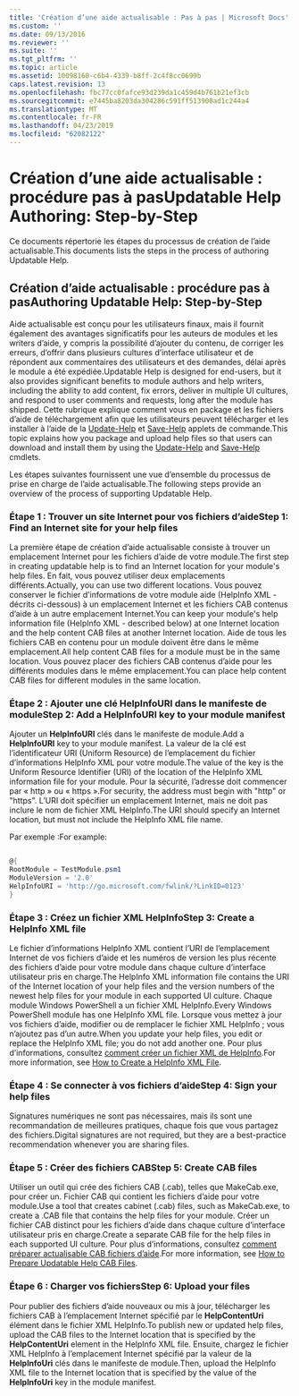 ```yaml
---
title: 'Création d’une aide actualisable : Pas à pas | Microsoft Docs'
ms.custom: ''
ms.date: 09/13/2016
ms.reviewer: ''
ms.suite: ''
ms.tgt_pltfrm: ''
ms.topic: article
ms.assetid: 10098160-c6b4-4339-b8ff-2c4f8cc0699b
caps.latest.revision: 13
ms.openlocfilehash: fbc77cc0fafce93d239da1c459d4b761b21ef3cb
ms.sourcegitcommit: e7445ba8203da304286c591ff513900ad1c244a4
ms.translationtype: MT
ms.contentlocale: fr-FR
ms.lasthandoff: 04/23/2019
ms.locfileid: "62082122"
---
```

# <a name="updatable-help-authoring-step-by-step"></a><span data-ttu-id="82884-102">Création d’une aide actualisable : procédure pas à pas</span><span class="sxs-lookup"><span data-stu-id="82884-102">Updatable Help Authoring: Step-by-Step</span></span>

<span data-ttu-id="82884-103">Ce documents répertorie les étapes du processus de création de l’aide actualisable.</span><span class="sxs-lookup"><span data-stu-id="82884-103">This documents lists the steps in the process of authoring Updatable Help.</span></span>

## <a name="authoring-updatable-help-step-by-step"></a><span data-ttu-id="82884-104">Création d’aide actualisable : procédure pas à pas</span><span class="sxs-lookup"><span data-stu-id="82884-104">Authoring Updatable Help: Step-by-Step</span></span>

<span data-ttu-id="82884-105">Aide actualisable est conçu pour les utilisateurs finaux, mais il fournit également des avantages significatifs pour les auteurs de modules et les writers d’aide, y compris la possibilité d’ajouter du contenu, de corriger les erreurs, d’offrir dans plusieurs cultures d’interface utilisateur et de répondent aux commentaires des utilisateurs et des demandes, délai après le module a été expédiée.</span><span class="sxs-lookup"><span data-stu-id="82884-105">Updatable Help is designed for end-users, but it also provides significant benefits to module authors and help writers, including the ability to add content, fix errors, deliver in multiple UI cultures, and respond to user comments and requests, long after the module has shipped.</span></span> <span data-ttu-id="82884-106">Cette rubrique explique comment vous en package et les fichiers d’aide de téléchargement afin que les utilisateurs peuvent télécharger et les installer à l’aide de la [Update-Help](/powershell/module/Microsoft.PowerShell.Core/Update-Help) et [Save-Help](/powershell/module/Microsoft.PowerShell.Core/Save-Help) applets de commande.</span><span class="sxs-lookup"><span data-stu-id="82884-106">This topic explains how you package and upload help files so that users can download and install them by using the [Update-Help](/powershell/module/Microsoft.PowerShell.Core/Update-Help) and [Save-Help](/powershell/module/Microsoft.PowerShell.Core/Save-Help) cmdlets.</span></span>

<span data-ttu-id="82884-107">Les étapes suivantes fournissent une vue d’ensemble du processus de prise en charge de l’aide actualisable.</span><span class="sxs-lookup"><span data-stu-id="82884-107">The following steps provide an overview of the process of supporting Updatable Help.</span></span>

### <a name="step-1-find-an-internet-site-for-your-help-files"></a><span data-ttu-id="82884-108">Étape 1 : Trouver un site Internet pour vos fichiers d’aide</span><span class="sxs-lookup"><span data-stu-id="82884-108">Step 1: Find an Internet site for your help files</span></span>

<span data-ttu-id="82884-109">La première étape de création d’aide actualisable consiste à trouver un emplacement Internet pour les fichiers d’aide de votre module.</span><span class="sxs-lookup"><span data-stu-id="82884-109">The first step in creating updatable help is to find an Internet location for your module's help files.</span></span> <span data-ttu-id="82884-110">En fait, vous pouvez utiliser deux emplacements différents.</span><span class="sxs-lookup"><span data-stu-id="82884-110">Actually, you can use two different locations.</span></span> <span data-ttu-id="82884-111">Vous pouvez conserver le fichier d’informations de votre module aide (HelpInfo XML - décrits ci-dessous) à un emplacement Internet et les fichiers CAB contenus d’aide à un autre emplacement Internet.</span><span class="sxs-lookup"><span data-stu-id="82884-111">You can keep your module's help information file (HelpInfo XML - described below) at one Internet location and the help content CAB files at another Internet location.</span></span> <span data-ttu-id="82884-112">Aide de tous les fichiers CAB en contenu pour un module doivent être dans le même emplacement.</span><span class="sxs-lookup"><span data-stu-id="82884-112">All help content CAB files for a module must be in the same location.</span></span> <span data-ttu-id="82884-113">Vous pouvez placer des fichiers CAB contenus d’aide pour les différents modules dans le même emplacement.</span><span class="sxs-lookup"><span data-stu-id="82884-113">You can place help content CAB files for different modules in the same location.</span></span>

### <a name="step-2-add-a-helpinfouri-key-to-your-module-manifest"></a><span data-ttu-id="82884-114">Étape 2 : Ajouter une clé HelpInfoURI dans le manifeste de module</span><span class="sxs-lookup"><span data-stu-id="82884-114">Step 2: Add a HelpInfoURI key to your module manifest</span></span>

<span data-ttu-id="82884-115">Ajouter un **HelpInfoURI** clés dans le manifeste de module.</span><span class="sxs-lookup"><span data-stu-id="82884-115">Add a **HelpInfoURI** key to your module manifest.</span></span> <span data-ttu-id="82884-116">La valeur de la clé est l’identificateur URI (Uniform Resource) de l’emplacement du fichier d’informations HelpInfo XML pour votre module.</span><span class="sxs-lookup"><span data-stu-id="82884-116">The value of the key is the Uniform Resource Identifier (URI) of the location of the HelpInfo XML information file for your module.</span></span> <span data-ttu-id="82884-117">Pour la sécurité, l’adresse doit commencer par « http » ou « https ».</span><span class="sxs-lookup"><span data-stu-id="82884-117">For security, the address must begin with "http" or "https".</span></span> <span data-ttu-id="82884-118">L’URI doit spécifier un emplacement Internet, mais ne doit pas inclure le nom de fichier XML HelpInfo.</span><span class="sxs-lookup"><span data-stu-id="82884-118">The URI should specify an Internet location, but must not include the HelpInfo XML file name.</span></span>

<span data-ttu-id="82884-119">Par exemple :</span><span class="sxs-lookup"><span data-stu-id="82884-119">For example:</span></span>

```powershell

@{
RootModule = TestModule.psm1
ModuleVersion = '2.0'
HelpInfoURI = 'http://go.microsoft.com/fwlink/?LinkID=0123'
}
```

### <a name="step-3-create-a-helpinfo-xml-file"></a><span data-ttu-id="82884-120">Étape 3 : Créez un fichier XML HelpInfo</span><span class="sxs-lookup"><span data-stu-id="82884-120">Step 3: Create a HelpInfo XML file</span></span>

<span data-ttu-id="82884-121">Le fichier d’informations HelpInfo XML contient l’URI de l’emplacement Internet de vos fichiers d’aide et les numéros de version les plus récente des fichiers d’aide pour votre module dans chaque culture d’interface utilisateur pris en charge.</span><span class="sxs-lookup"><span data-stu-id="82884-121">The HelpInfo XML information file contains the URI of the Internet location of your help files and the version numbers of the newest help files for your module in each supported UI culture.</span></span> <span data-ttu-id="82884-122">Chaque module Windows PowerShell a un fichier XML HelpInfo.</span><span class="sxs-lookup"><span data-stu-id="82884-122">Every Windows PowerShell module has one HelpInfo XML file.</span></span> <span data-ttu-id="82884-123">Lorsque vous mettez à jour vos fichiers d’aide, modifier ou de remplacer le fichier XML HelpInfo ; vous n’ajoutez pas d’un autre.</span><span class="sxs-lookup"><span data-stu-id="82884-123">When you update your help files, you edit or replace the HelpInfo XML file; you do not add another one.</span></span> <span data-ttu-id="82884-124">Pour plus d’informations, consultez [comment créer un fichier XML de HelpInfo](./how-to-create-a-helpinfo-xml-file.md).</span><span class="sxs-lookup"><span data-stu-id="82884-124">For more information, see [How to Create a HelpInfo XML File](./how-to-create-a-helpinfo-xml-file.md).</span></span>

### <a name="step-4-sign-your-help-files"></a><span data-ttu-id="82884-125">Étape 4 : Se connecter à vos fichiers d’aide</span><span class="sxs-lookup"><span data-stu-id="82884-125">Step 4: Sign your help files</span></span>

<span data-ttu-id="82884-126">Signatures numériques ne sont pas nécessaires, mais ils sont une recommandation de meilleures pratiques, chaque fois que vous partagez des fichiers.</span><span class="sxs-lookup"><span data-stu-id="82884-126">Digital signatures are not required, but they are a best-practice recommendation whenever you are sharing files.</span></span>

### <a name="step-5-create-cab-files"></a><span data-ttu-id="82884-127">Étape 5 : Créer des fichiers CAB</span><span class="sxs-lookup"><span data-stu-id="82884-127">Step 5: Create CAB files</span></span>

<span data-ttu-id="82884-128">Utiliser un outil qui crée des fichiers CAB (.cab), telles que MakeCab.exe, pour créer un. Fichier CAB qui contient les fichiers d’aide pour votre module.</span><span class="sxs-lookup"><span data-stu-id="82884-128">Use a tool that creates cabinet (.cab) files, such as MakeCab.exe, to create a .CAB file that contains the help files for your module.</span></span> <span data-ttu-id="82884-129">Créer un fichier CAB distinct pour les fichiers d’aide dans chaque culture d’interface utilisateur pris en charge.</span><span class="sxs-lookup"><span data-stu-id="82884-129">Create a separate CAB file for the help files in each supported UI culture.</span></span> <span data-ttu-id="82884-130">Pour plus d’informations, consultez [comment préparer actualisable CAB fichiers d’aide](./how-to-prepare-updatable-help-cab-files.md).</span><span class="sxs-lookup"><span data-stu-id="82884-130">For more information, see [How to Prepare Updatable Help CAB Files](./how-to-prepare-updatable-help-cab-files.md).</span></span>

### <a name="step-6-upload-your-files"></a><span data-ttu-id="82884-131">Étape 6 : Charger vos fichiers</span><span class="sxs-lookup"><span data-stu-id="82884-131">Step 6: Upload your files</span></span>

<span data-ttu-id="82884-132">Pour publier des fichiers d’aide nouveaux ou mis à jour, télécharger les fichiers CAB à l’emplacement Internet spécifié par le **HelpContentUri** élément dans le fichier XML HelpInfo.</span><span class="sxs-lookup"><span data-stu-id="82884-132">To publish new or updated help files, upload the CAB files to the Internet location that is specified by the **HelpContentUri** element in the HelpInfo XML file.</span></span> <span data-ttu-id="82884-133">Ensuite, chargez le fichier XML HelpInfo à l’emplacement Internet spécifié par la valeur de la **HelpInfoUri** clés dans le manifeste de module.</span><span class="sxs-lookup"><span data-stu-id="82884-133">Then, upload the HelpInfo XML file to the Internet location that is specified by the value of the **HelpInfoUri** key in the module manifest.</span></span>

